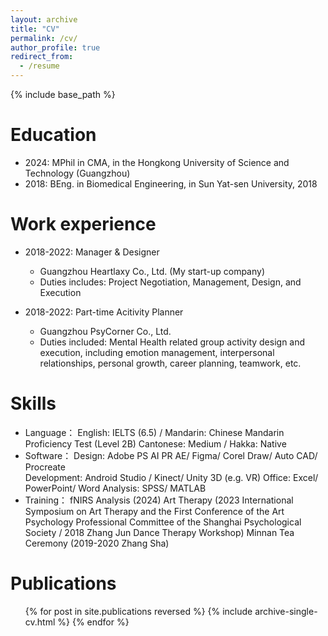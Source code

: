 ```yaml
---
layout: archive
title: "CV"
permalink: /cv/
author_profile: true
redirect_from:
  - /resume
---
```


{% include base_path %}

Education
======
* 2024: MPhil in CMA, in the Hongkong University of Science and Technology (Guangzhou)
* 2018: BEng. in Biomedical Engineering, in Sun Yat-sen University, 2018

Work experience
======
* 2018-2022: Manager & Designer 
  * Guangzhou Heartlaxy Co., Ltd. (My start-up company)
  * Duties includes: Project Negotiation, Management, Design, and Execution

* 2018-2022: Part-time Acitivity Planner
  * Guangzhou PsyCorner Co., Ltd.
  * Duties included: Mental Health related group activity design and execution, including emotion management, interpersonal relationships, personal growth, career planning, teamwork, etc.  
  
Skills
======
* Language：
  English: IELTS (6.5) / Mandarin: Chinese Mandarin Proficiency Test (Level 2B)
  Cantonese: Medium / Hakka: Native
* Software：
  Design: Adobe PS AI PR AE/ Figma/ Corel Draw/ Auto CAD/ Procreate  
  Development: Android Studio / Kinect/ Unity 3D (e.g. VR)
  Office: Excel/ PowerPoint/ Word 
  Analysis: SPSS/ MATLAB 
* Training：
  fNIRS Analysis (2024)
  Art Therapy (2023 International Symposium on Art Therapy and the First Conference of the Art Psychology 
  Professional Committee of the Shanghai Psychological Society / 2018 Zhang Jun Dance Therapy Workshop) 
  Minnan Tea Ceremony (2019-2020 Zhang Sha)

Publications
======
  <ul>{% for post in site.publications reversed %}
    {% include archive-single-cv.html %}
  {% endfor %}</ul>
  
<!--    
Talks
======
  <ul>{% for post in site.talks reversed %}
    {% include archive-single-talk-cv.html  %}
  {% endfor %}</ul>
  
Teaching
======
  <ul>{% for post in site.teaching reversed %}
    {% include archive-single-cv.html %}
  {% endfor %}</ul>
  
Service and leadership
======
* Currently signed in to 43 different slack teams
-->
